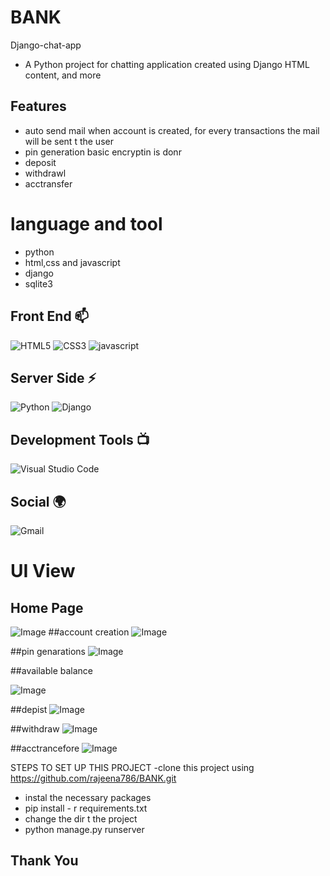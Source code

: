 # BANK


  Django-chat-app
- A Python project for chatting application created using Django HTML content, and more 

 
## Features
- auto send mail when account is created, for every transactions the mail will be sent t the user
- pin generation basic encryptin is donr
-  deposit
-  withdrawl
-  acctransfer

  
# language and tool
- python
- html,css and javascript
- django
- sqlite3

## Front End 📫

![HTML5](https://img.shields.io/badge/html5-%23E34F26.svg?style=for-the-badge&logo=html5&logoColor=white)
![CSS3](https://img.shields.io/badge/css3-%231572B6.svg?style=for-the-badge&logo=css3&logoColor=white)
![javascript](https://img.shields.io/badge/JavaScript-F7DF1E?style=for-the-badge&logo=javascript&logoColor=black)




## Server Side ⚡
![Python](https://img.shields.io/badge/python-3670A0?style=for-the-badge&logo=python&logoColor=ffdd54)
![Django](https://img.shields.io/badge/django-%23092E20.svg?style=for-the-badge&logo=django&logoColor=white)


## Development Tools 📺

![Visual Studio Code](https://img.shields.io/badge/Visual%20Studio%20Code-0078d7.svg?style=for-the-badge&logo=visual-studio-code&logoColor=white)
## Social 🌍

![Gmail](https://img.shields.io/badge/Gmail-D14836?style=for-the-badge&logo=gmail&logoColor=white)



# UI View

## Home Page
![Image](https://github.com/user-attachments/assets/d50b93f4-791f-43c3-b51d-2c08529c326e)
##account creation
![Image](https://github.com/user-attachments/assets/fb159f74-096d-4d8b-9509-8570737557e6)



##pin genarations
![Image](https://github.com/user-attachments/assets/dfb6743c-4ce1-4fb9-b1cd-794a8ee4e553)

##available balance

![Image](https://github.com/user-attachments/assets/6223a61c-d16e-4c1c-9ffb-16b747b96e32)

##depist
![Image](https://github.com/user-attachments/assets/2bc94c49-7df3-45f1-93bb-f1a8884e2aa4)

##withdraw
![Image](https://github.com/user-attachments/assets/212c78c9-76fb-49df-b851-d35573cc3e28)

##acctrancefore
![Image](https://github.com/user-attachments/assets/da45cdcd-2d4e-410d-af33-d82f185a1916)

STEPS TO SET UP THIS PROJECT
-clone this project using https://github.com/rajeena786/BANK.git
- instal the necessary packages
- pip install - r requirements.txt
- change the dir t the project
- python manage.py runserver

## Thank You







